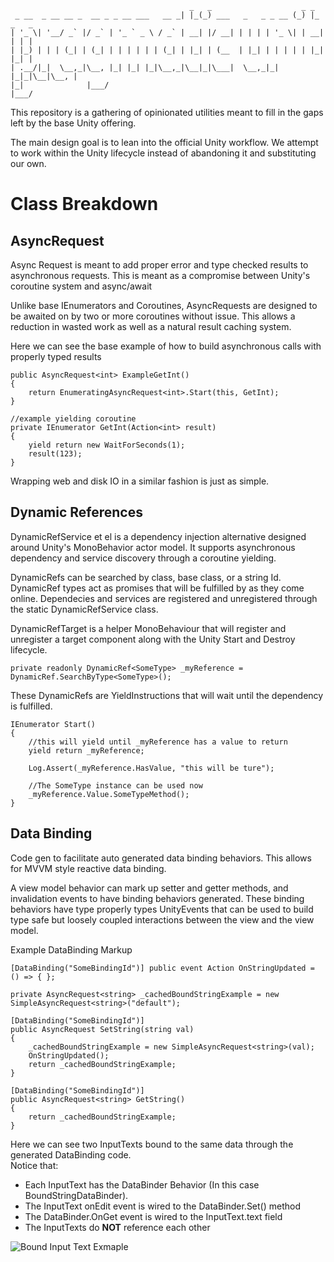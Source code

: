  ```
                                         _   _                    _ _         
  _ __  _ __ __ _  __ _ _ __ ___   __ _| |_(_) ___   _   _ _ __ (_) |_ _   _ 
 | '_ \| '__/ _` |/ _` | '_ ` _ \ / _` | __| |/ __| | | | | '_ \| | __| | | |
 | |_) | | | (_| | (_| | | | | | | (_| | |_| | (__  | |_| | | | | | |_| |_| |
 | .__/|_|  \__,_|\__, |_| |_| |_|\__,_|\__|_|\___|  \__,_|_| |_|_|\__|\__, |
 |_|              |___/                                                |___/ 
```
This repository is a gathering of opinionated utilities meant to fill in the gaps left by the base Unity offering.

The main design goal is to lean into the official Unity workflow.  We attempt to work within the Unity lifecycle instead of abandoning it and substituting our own.


# Class Breakdown

## AsyncRequest
Async Request is meant to add proper error and type checked results to asynchronous requests.
This is meant as a compromise between Unity's coroutine system and async/await 

Unlike base IEnumerators and Coroutines, AsyncRequests are designed to be awaited on by two or more coroutines without issue.  This allows a reduction in wasted work as well as a natural result caching system.

Here we can see the base example of how to build asynchronous calls with properly typed results
```
public AsyncRequest<int> ExampleGetInt()
{
    return EnumeratingAsyncRequest<int>.Start(this, GetInt);
}

//example yielding coroutine
private IEnumerator GetInt(Action<int> result)
{
    yield return new WaitForSeconds(1);
    result(123);
}
```

Wrapping web and disk IO in a similar fashion is just as simple.

## Dynamic References

DynamicRefService et el is a dependency injection alternative designed around Unity's MonoBehavior actor model.  It supports asynchronous dependency and service discovery through a coroutine yielding. 

DynamicRefs can be searched by class, base class, or a string Id.  DynamicRef types act as promises that will be fulfilled by as they come online.  Dependecies and services are registered and unregistered through the static DynamicRefService class.  

DynamicRefTarget is a helper MonoBehaviour that will register and unregister a target component along with the Unity Start and Destroy lifecycle.


```private readonly DynamicRef<SomeType> _myReference = DynamicRef.SearchByType<SomeType>();```

These DynamicRefs are YieldInstructions that will wait until the dependency is fulfilled.

```
IEnumerator Start()
{
    //this will yield until _myReference has a value to return
    yield return _myReference;

    Log.Assert(_myReference.HasValue, "this will be ture");
    
    //The SomeType instance can be used now
    _myReference.Value.SomeTypeMethod();
}
```

## Data Binding

Code gen to facilitate auto generated data binding behaviors.  This allows for MVVM style reactive data binding.

A view model behavior can mark up setter and getter methods, and invalidation events to have binding behaviors generated.  These binding behaviors have type properly types UnityEvents that can be used to build type safe but loosely coupled interactions between the view and the view model.

Example DataBinding Markup
```
[DataBinding("SomeBindingId")] public event Action OnStringUpdated = () => { };

private AsyncRequest<string> _cachedBoundStringExample = new SimpleAsyncRequest<string>("default");

[DataBinding("SomeBindingId")]
public AsyncRequest SetString(string val)
{
    _cachedBoundStringExample = new SimpleAsyncRequest<string>(val);
    OnStringUpdated();
    return _cachedBoundStringExample;
}

[DataBinding("SomeBindingId")]
public AsyncRequest<string> GetString()
{
    return _cachedBoundStringExample;
}
```

Here we can see two InputTexts bound to the same data through the generated DataBinding code.  
Notice that:

 - Each InputText has the <BindingId>DataBinder Behavior (In this case BoundStringDataBinder).
 - The InputText onEdit event is wired to the DataBinder.Set() method
 - The DataBinder.OnGet event is wired to the InputText.text field
 - The InputTexts do **NOT** reference each other

 ![Bound Input Text Exmaple][bound_input_text_gif]




[bound_input_text_gif]:https://github.com/jayd16/pragmatic-unity/blob/master/ReadMeContent/boundInputTexts.gif "Bound Input Text Exmaple"